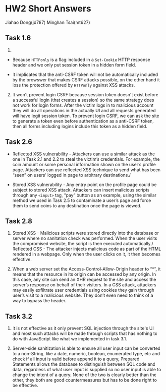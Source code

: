 # HW2 Short Answers

Jiahao Dong(jd787) Minghan Tsai(mt627)

## Task 1.6

1.

- Because `HTTPonly` is a flag included in a `Set-Cookie` HTTP response header and we only put session token in a hidden form field.

- It implicates that the anti-CSRF token will not be automatically included by the browswer that makes CSRF attacks possible, on the other hand it loss the protection offered by `HTTPonly` against XSS attacks.

2. It won't prevent login CSRF because session token doesn't exist before a successful login (that creates a session) so the same strategy does not work for login forms. After the victim logs in to malicious account they will do all operations in the actually UI and all requests generated will have legit session token. To prevent login CSRF, we can ask the site to generate a token even before authentication as a anti-CSRF token, then all forms including logins include this token as a hidden field.

## Task 2.6

- Reflected XSS vulnerability - Attackers can use a similar attack as the one in Task 2.1 and 2.2 to steal the victim’s credentials. For example, the coin amount or some personal information shown on the user’s profile page. Attackers can use reflected XSS technique to send what has been “seen” on users’ logged in page to arbitrary destinations./

- Stored XSS vulnerability - Any entry point on the profile page could be subject to stored XSS attack. Attackers can insert malicious scripts through any `<input>` tag, “pay” button as an example, using the similar method we used in Task 2.5 to contaminate a user’s page and force them to send coins to any destination once the page is viewed.

## Task 2.8

1. Stored XSS - Malicious scripts were stored directly into the database or server where no sanitation check was performed. When the user visits the compromised website, the script is then executed automatically./
   Reflected CSS - The attacker injects malicious code as part of the HTML rendered in a webpage. Only when the user clicks on it, it then becomes effective.

2. When a web server set the Access-Control-Allow-Origin header to “\*”, it means that the resource in its origin can be accessed by any origin. In this case, any site can send an XHR request to the site and access the server’s response on behalf of their visitors. In a CSS attack, attackers may easily exfiltrate user credentials using cookies they gain through user’s visit to a malicious website. They don’t even need to think of a way to bypass the header.

## Task 3.2

1. It is not effective as it only prevent SQL injection through the site's UI and most such attacks will be made through scripts that has nothing to do with JavaScript like what we implemented in task 3.1.

2. Server-side sanitization is able to ensure all user input can be converted to a non-String, like a date, numeric, boolean, enumerated type, etc and check if all input is valid before append it to a query, Prepared Statements allows the database to distinguish between SQL code and data, regardless of what user input is supplied so no user input is able to change the intent of a query. None of the two is clearly better than the other, they both are good countermeasures but has to be done right to be effective.
